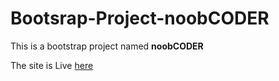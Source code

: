 # Bootsrap-Project-noobCODER
This is a bootstrap project named **noobCODER**

The site is Live [here]( https://hushibul.github.io/Bootsrap-Project-noobCODER/)

